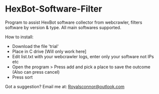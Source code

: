 # HexBot-Software-Filter
Program to assist HexBot software collector from webcrawler, filters software by version &amp; type. All main softwares supported.

How to install:
- Download the file 'trial'
- Place in C drive [Will only work here]
- Edit list.txt with your webcrawler logs, enter only your software not IPs etc
- Open the program > Press add and pick a place to save the outcome (Also can press cancel)
- Press sort


Got a suggestion? Email me at: Royalsconnor@outlook.com

